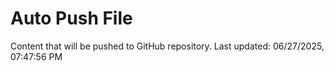 # Auto Push File

Content that will be pushed to GitHub repository.
Last updated: 06/27/2025, 07:47:56 PM